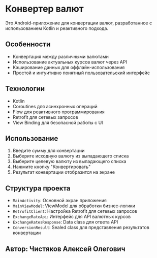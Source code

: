
# Конвертер валют

 Это Android-приложение для конвертации валют, разработанное с использованием Kotlin и реактивного подхода.
## Особенности

- Конвертация между различными валютами
- Использование актуальных курсов валют через API
- Кэширование данных для оффлайн-использования
- Простой и интуитивно понятный пользовательский интерфейс

## Технологии

- Kotlin
- Coroutines для асинхронных операций
- Flow для реактивного программирования
- Retrofit для сетевых запросов
- View Binding для безопасной работы с UI


## Использование

1. Введите сумму для конвертации
2. Выберите исходную валюту из выпадающего списка
3. Выберите целевую валюту из выпадающего списка
4. Нажмите кнопку "Конвертировать"
5. Результат конвертации отобразится на экране

## Структура проекта

- `MainActivity`: Основной экран приложения
- `MainViewModel`: ViewModel для обработки бизнес-логики
- `RetrofitClient`: Настройка Retrofit для сетевых запросов
- `ExchangeRateApi`: Интерфейс для API валютных курсов
- `ExchangeRatesResponse`: Data class для ответа API
- `ConversionResult`: Sealed class для представления результатов конвертации

## Автор: Чистяков Алексей Олегович

